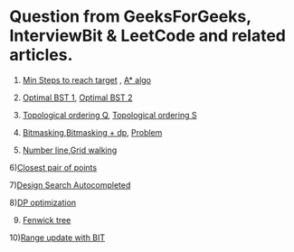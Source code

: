 # Question from GeeksForGeeks, InterviewBit & LeetCode and related articles.

1) [Min Steps to reach target](https://www.geeksforgeeks.org/minimum-steps-reach-target-knight-set-2/) , [A* algo](https://www.youtube.com/watch?v=Hpm_JUYOYsc)

2) [Optimal BST 1](https://www.geeksforgeeks.org/optimal-binary-search-tree-dp-24), [Optimal BST 2](https://www.youtube.com/watch?v=PjcBOfqQlNo&t=44s)

3) [Topological ordering Q](https://www.hackerrank.com/topics/topological-sorting), [Topological ordering S](https://www.youtube.com/watch?v=ddTC4Zovtbc&t=143s)

4) [Bitmasking](https://www.youtube.com/watch?v=bjucBkxrMBs),[Bitmasking + dp](https://codeforces.com/blog/entry/45223), [Problem](https://www.hackerrank.com/contests/countercode/challenges/subset)

5) [Number line](https://www.careercup.com/question?id=6229105402970112),[Grid walking](https://www.hackerrank.com/challenges/grid-walking/problem)

6)[Closest pair of points](https://www.youtube.com/watch?v=0W_m46Q4qMc)

7)[Design Search Autocompleted](https://leetcode.com/problems/design-search-autocomplete-system/)

8)[DP optimization](https://codeforces.com/blog/entry/8219)

9) [Fenwick tree](https://www.hackerearth.com/practice/notes/binary-indexed-tree-or-fenwick-tree/)

10)[Range update with BIT](https://kartikkukreja.wordpress.com/2013/12/02/range-updates-with-bit-fenwick-tree/)

